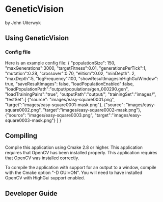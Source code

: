 # GeneticVision
by John Uiterwyk

## Using GeneticVision

### Config file
Here is an example config file:
    {
      "populationSize": 150,
      "maxGenerations":3000,
      "targetFitness":0.01,
      "generationsPerTick":1,
      "mutation":0.28,
      "crossover":0.70,
      "elitism":0.02,
      "minDepth": 2,
      "maxDepth":5,
      "logFrequency":100,
      "showResultImagesInHighGuiWindow": true,
      "saveResultImages": false,
      "loadPopulationEnabled":false,
      "loadPopulationPath":"output/populations/gen_000290.gen",
      "loadTrainingPairs":"true",
      "outputPath":"output/",
      "trainingSet":"images/",
      "testSet":[
          {"source": "images/easy-square0001.png", "target":"images/easy-square0001-mask.png"},
          {"source": "images/easy-square0002.png", "target":"images/easy-square0002-mask.png"},
          {"source": "images/easy-square0003.png", "target":"images/easy-square0003-mask.png"}
      ]
    }
## Compiling 
Compile this application using Cmake 2.8 or higher. This application requires that OpenCV has been installed properly. 
This application requires that OpenCV was installed correctly.
 
To compile the application with support for an output to a window, compile with the Cmake option "-D GUI=ON".  You will 
need to have installed OpenCV with HighGui support enabled.

## Developer Guide
